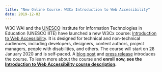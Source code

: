 ```yaml
---
title: "New Online Course: W3Cx Introduction to Web Accessibility"
date: 2019-12-03
---
```


W3C WAI and the <abbr title="United Nations Educational, Scientific and Cultural Organization">UNESCO</abbr> Institute for Information Technologies in Education (UNESCO IITE) have launched a new W3Cx course: [Introduction to Web Accessibility](https://www.edx.org/course/web-accessibility-introduction). It is designed for technical and non-technical audiences, including developers, designers, content authors, project managers, people with disabilities, and others. The course will start on 28 January 2020 and is self-paced. A [blog post](https://www.w3.org/blog/2019/12/free-online-course-introduction-to-web-accessibility) and [press release](https://www.w3.org/2019/12/pressrelease-intro-web-accessibility-course.html.en) introduces the course. To learn more about the course and **enroll now, see the [Introduction to Web Accessibility course description](https://www.edx.org/course/web-accessibility-introduction)**.
